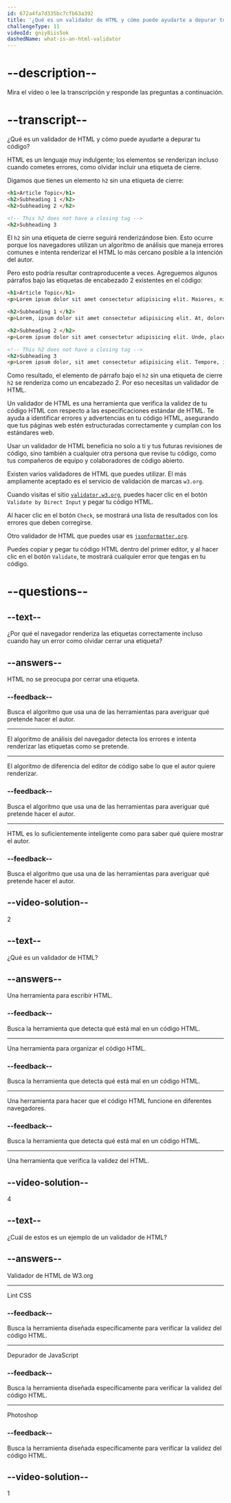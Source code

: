 ```yaml
---
id: 672a4fa7d335bc7cfb63a392
title: '¿Qué es un validador de HTML y cómo puede ayudarte a depurar tu código?'
challengeType: 11
videoId: gniy8iis5ok
dashedName: what-is-an-html-validator
---
```


# --description--

Mira el video o lee la transcripción y responde las preguntas a continuación.

# --transcript--

¿Qué es un validador de HTML y cómo puede ayudarte a depurar tu código?

HTML es un lenguaje muy indulgente; los elementos se renderizan incluso cuando cometes errores, como olvidar incluir una etiqueta de cierre.

Digamos que tienes un elemento `h2` sin una etiqueta de cierre:

```html
<h1>Article Topic</h1>
<h2>Subheading 1 </h2>
<h2>Subheading 2 </h2>

<!-- This h2 does not have a closing tag -->
<h2>Subheading 3
```

El `h2` sin una etiqueta de cierre seguirá renderizándose bien. Esto ocurre porque los navegadores utilizan un algoritmo de análisis que maneja errores comunes e intenta renderizar el HTML lo más cercano posible a la intención del autor.

Pero esto podría resultar contraproducente a veces. Agreguemos algunos párrafos bajo las etiquetas de encabezado 2 existentes en el código:

```html
<h1>Article Topic</h1>
<p>Lorem ipsum dolor sit amet consectetur adipisicing elit. Maiores, nisi.</p>

<h2>Subheading 1 </h2>
<p>Lorem, ipsum dolor sit amet consectetur adipisicing elit. At, doloremque.</p>

<h2>Subheading 2 </h2>
<p>Lorem ipsum dolor sit amet consectetur adipisicing elit. Unde, placeat.</p>

<!-- This h2 does not have a closing tag -->
<h2>Subheading 3
<p>Lorem ipsum dolor, sit amet consectetur adipisicing elit. Tempore, illum.</p>
```

Como resultado, el elemento de párrafo bajo el `h2` sin una etiqueta de cierre `h2` se renderiza como un encabezado 2. Por eso necesitas un validador de HTML.

Un validador de HTML es una herramienta que verifica la validez de tu código HTML con respecto a las especificaciones estándar de HTML. Te ayuda a identificar errores y advertencias en tu código HTML, asegurando que tus páginas web estén estructuradas correctamente y cumplan con los estándares web.

Usar un validador de HTML beneficia no solo a ti y tus futuras revisiones de código, sino también a cualquier otra persona que revise tu código, como tus compañeros de equipo y colaboradores de código abierto.

Existen varios validadores de HTML que puedes utilizar. El más ampliamente aceptado es el servicio de validación de marcas `w3.org`.

Cuando visitas el sitio [`validator.w3.org`](https://validator.w3.org/), puedes hacer clic en el botón `Validate by Direct Input` y pegar tu código HTML.

Al hacer clic en el botón `Check`, se mostrará una lista de resultados con los errores que deben corregirse.

Otro validador de HTML que puedes usar es [`jsonformatter.org`](https://jsonformatter.org/).

Puedes copiar y pegar tu código HTML dentro del primer editor, y al hacer clic en el botón `Validate`, te mostrará cualquier error que tengas en tu código.

# --questions--

## --text--

¿Por qué el navegador renderiza las etiquetas correctamente incluso cuando hay un error como olvidar cerrar una etiqueta?

## --answers--

HTML no se preocupa por cerrar una etiqueta.

### --feedback--

Busca el algoritmo que usa una de las herramientas para averiguar qué pretende hacer el autor.

---

El algoritmo de análisis del navegador detecta los errores e intenta renderizar las etiquetas como se pretende.

---

El algoritmo de diferencia del editor de código sabe lo que el autor quiere renderizar.

### --feedback--

Busca el algoritmo que usa una de las herramientas para averiguar qué pretende hacer el autor.

---

HTML es lo suficientemente inteligente como para saber qué quiere mostrar el autor.

### --feedback--

Busca el algoritmo que usa una de las herramientas para averiguar qué pretende hacer el autor.

## --video-solution--

2

## --text--

¿Qué es un validador de HTML?

## --answers--

Una herramienta para escribir HTML.

### --feedback--

Busca la herramienta que detecta qué está mal en un código HTML.

---

Una herramienta para organizar el código HTML.

### --feedback--

Busca la herramienta que detecta qué está mal en un código HTML.

---

Una herramienta para hacer que el código HTML funcione en diferentes navegadores.

### --feedback--

Busca la herramienta que detecta qué está mal en un código HTML.

---

Una herramienta que verifica la validez del HTML.

## --video-solution--

4

## --text--

¿Cuál de estos es un ejemplo de un validador de HTML?

## --answers--

Validador de HTML de W3.org

---

Lint CSS

### --feedback--

Busca la herramienta diseñada específicamente para verificar la validez del código HTML.

---

Depurador de JavaScript

### --feedback--

Busca la herramienta diseñada específicamente para verificar la validez del código HTML.

---

Photoshop

### --feedback--

Busca la herramienta diseñada específicamente para verificar la validez del código HTML.

## --video-solution--

1
